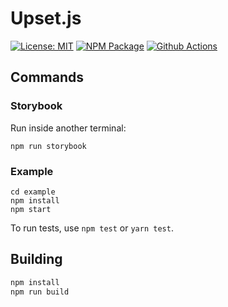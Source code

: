 # Upset.js

[![License: MIT][mit-image]][mit-url] [![NPM Package][npm-image]][npm-url] [![Github Actions][github-actions-image]][github-actions-url]

## Commands

### Storybook

Run inside another terminal:

```
npm run storybook
```

### Example

```
cd example
npm install
npm start
```

To run tests, use `npm test` or `yarn test`.

## Building

```sh
npm install
npm run build
```

[mit-image]: https://img.shields.io/badge/License-MIT-yellow.svg
[mit-url]: https://opensource.org/licenses/MIT
[npm-image]: https://badge.fury.io/js/upsetjs.svg
[npm-url]: https://npmjs.org/package/upsetjs
[github-actions-image]: https://github.com/upsetjs/workflows/nodeci/badge.svg
[github-actions-url]: https://github.com/upsetjs/actions
